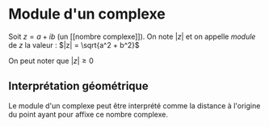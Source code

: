 # Module d'un complexe
Soit $z = a+ib$ (un [[nombre complexe]]).
On note $|z|$ et on appelle _module_ de $z$ la valeur :
$|z| = \sqrt{a^2 + b^2}$

On peut noter que $|z| \geq 0$

## Interprétation géométrique

Le module d'un complexe peut être interprété comme la distance à l'origine du point ayant pour affixe ce nombre complexe.